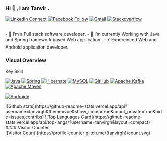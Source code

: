 ### Hi 👋 , I am Tanvir  .

[![LinkedIn Connect](https://img.shields.io/badge/%20-Connect-black?color=14171A&labelColor=212121&logo=linkedin&logoColor=ffffff)](https://www.linkedin.com/in/tanvir-ahmed-chowdhury-aa615824/)
[![Facebook Follow](https://img.shields.io/badge/%20-Connect-black?color=14171A&labelColor=1976d2&logo=facebook&logoColor=ffffff)](https://www.facebook.com/tanvir.chowdhury.313/)
[![Gmail](https://img.shields.io/badge/%20-Send%20Mail-black?color=14171A&labelColor=ef5350&logo=gmail&logoColor=ffffff)](mailto:comillatanvir@gmail.com?subject=From%20GitHub&body=Hi,%20there.%20Found%20you%20from%20GitHub.)
[![Stackoverflow](https://cdn.sstatic.net/Sites/stackoverflow/Img/icon-48.png)](http://stackoverflow.com/users/3409234/tanvirchowdhury")

<br>
- 🔭  I’m a Full stack software developer.
- 🌱  I’m currently Working with Java and Spring framework based Web application .
- ⚡   Expereinced Web and Android applicaiton developer.
<br>

### Visual Overview<br>
Key Skill
<p dir="auto"><a target="_blank" rel="noopener noreferrer nofollow" href="https://camo.githubusercontent.com/c56485108375d4a57ba9e45e80e3e68afcc4ff20e4cb7d2883946191a96c18a9/68747470733a2f2f696d672e736869656c64732e696f2f62616467652f4a6176612d4544384230303f6c6f676f3d6a617661266c6f676f436f6c6f723d7768697465"><img src="https://camo.githubusercontent.com/c56485108375d4a57ba9e45e80e3e68afcc4ff20e4cb7d2883946191a96c18a9/68747470733a2f2f696d672e736869656c64732e696f2f62616467652f4a6176612d4544384230303f6c6f676f3d6a617661266c6f676f436f6c6f723d7768697465" alt="Java" data-canonical-src="https://img.shields.io/badge/Java-ED8B00?logo=java&amp;logoColor=white" style="max-width: 100%;"></a>
<a target="_blank" rel="noopener noreferrer nofollow" href="https://camo.githubusercontent.com/408a6f1856d0b1f64e953312614252b3e5c9e5b466a7b3b143a03bac2fad6ab1/68747470733a2f2f696d672e736869656c64732e696f2f62616467652f737072696e672d2532333644423333462e7376673f6c6f676f3d737072696e67266c6f676f436f6c6f723d7768697465"><img src="https://camo.githubusercontent.com/408a6f1856d0b1f64e953312614252b3e5c9e5b466a7b3b143a03bac2fad6ab1/68747470733a2f2f696d672e736869656c64732e696f2f62616467652f737072696e672d2532333644423333462e7376673f6c6f676f3d737072696e67266c6f676f436f6c6f723d7768697465" alt="Spring" data-canonical-src="https://img.shields.io/badge/spring-%236DB33F.svg?logo=spring&amp;logoColor=white" style="max-width: 100%;"></a>
<a target="_blank" rel="noopener noreferrer nofollow" href="https://camo.githubusercontent.com/6f18a7fec513cef1aff2d8fd4063eccbf2e021fe0996d58fc6c11c07e5ffa19a/68747470733a2f2f696d672e736869656c64732e696f2f62616467652f48696265726e6174652d677261793f6c6f676f3d68696265726e617465266c6f676f436f6c6f723d7768697465266c6162656c436f6c6f723d43304233383126636f6c6f723d363337303735"><img src="https://camo.githubusercontent.com/6f18a7fec513cef1aff2d8fd4063eccbf2e021fe0996d58fc6c11c07e5ffa19a/68747470733a2f2f696d672e736869656c64732e696f2f62616467652f48696265726e6174652d677261793f6c6f676f3d68696265726e617465266c6f676f436f6c6f723d7768697465266c6162656c436f6c6f723d43304233383126636f6c6f723d363337303735" alt="Hibernate" data-canonical-src="https://img.shields.io/badge/Hibernate-gray?logo=hibernate&amp;logoColor=white&amp;labelColor=C0B381&amp;color=637075" style="max-width: 100%;"></a>
<a target="_blank" rel="noopener noreferrer nofollow" href="https://camo.githubusercontent.com/51780649655a989ccbcc716e5929eb2af2d5c029bce488f80eea1b1f467e1e79/68747470733a2f2f696d672e736869656c64732e696f2f62616467652f6d7973716c2d2532333030662e7376673f6c6f676f3d6d7973716c266c6f676f436f6c6f723d776869746526636f6c6f723d464541353137266c6162656c436f6c6f723d353338324131"><img src="https://camo.githubusercontent.com/51780649655a989ccbcc716e5929eb2af2d5c029bce488f80eea1b1f467e1e79/68747470733a2f2f696d672e736869656c64732e696f2f62616467652f6d7973716c2d2532333030662e7376673f6c6f676f3d6d7973716c266c6f676f436f6c6f723d776869746526636f6c6f723d464541353137266c6162656c436f6c6f723d353338324131" alt="MySQL" data-canonical-src="https://img.shields.io/badge/mysql-%2300f.svg?logo=mysql&amp;logoColor=white&amp;color=FEA517&amp;labelColor=5382A1" style="max-width: 100%;"></a>
<a target="_blank" rel="noopener noreferrer nofollow" href="https://camo.githubusercontent.com/86a414b496883bb5974d207185d5fcba3725405b5ae82be8ea781ef25d3f61c5/68747470733a2f2f696d672e736869656c64732e696f2f62616467652f6769746875622d2532333132313031312e7376673f6c6f676f3d676974687562266c6f676f436f6c6f723d7768697465"><img src="https://camo.githubusercontent.com/86a414b496883bb5974d207185d5fcba3725405b5ae82be8ea781ef25d3f61c5/68747470733a2f2f696d672e736869656c64732e696f2f62616467652f6769746875622d2532333132313031312e7376673f6c6f676f3d676974687562266c6f676f436f6c6f723d7768697465" alt="GitHub" data-canonical-src="https://img.shields.io/badge/github-%23121011.svg?logo=github&amp;logoColor=white" style="max-width: 100%;"></a>
<a target="_blank" rel="noopener noreferrer nofollow" href="https://camo.githubusercontent.com/23d752003349f3543d29517cd28c70eb546a08a33a5a864306135f074e32a23e/68747470733a2f2f696d672e736869656c64732e696f2f62616467652f4170616368652532304b61666b612d3030303f6c6f676f3d6170616368656b61666b61"><img src="https://camo.githubusercontent.com/23d752003349f3543d29517cd28c70eb546a08a33a5a864306135f074e32a23e/68747470733a2f2f696d672e736869656c64732e696f2f62616467652f4170616368652532304b61666b612d3030303f6c6f676f3d6170616368656b61666b61" alt="Apache Kafka" data-canonical-src="https://img.shields.io/badge/Apache%20Kafka-000?logo=apachekafka" style="max-width: 100%;"></a>
<a target="_blank" rel="noopener noreferrer nofollow" href="https://camo.githubusercontent.com/f58d9e7fcdf5e482afd9e6493ebf9732f7e5dd9785805b0d8a3d3eeedcf0e25f/68747470733a2f2f696d672e736869656c64732e696f2f62616467652f4170616368652532304d6176656e2d4337314133363f6c6f676f3d4170616368652532304d6176656e266c6f676f436f6c6f723d7768697465266c6162656c436f6c6f723d626c61636b26636f6c6f723d433332303344"><img src="https://camo.githubusercontent.com/f58d9e7fcdf5e482afd9e6493ebf9732f7e5dd9785805b0d8a3d3eeedcf0e25f/68747470733a2f2f696d672e736869656c64732e696f2f62616467652f4170616368652532304d6176656e2d4337314133363f6c6f676f3d4170616368652532304d6176656e266c6f676f436f6c6f723d7768697465266c6162656c436f6c6f723d626c61636b26636f6c6f723d433332303344" alt="Apache Maven" data-canonical-src="https://img.shields.io/badge/Apache%20Maven-C71A36?logo=Apache%20Maven&amp;logoColor=white&amp;labelColor=black&amp;color=C3203D" style="max-width: 100%;"></a>

<a target="_blank" rel="noopener noreferrer nofollow" href="https://camo.githubusercontent.com/f58d9e7fcdf5e482afd9e6493ebf9732f7e5dd9785805b0d8a3d3eeedcf0e25f/68747470733a2f2f696d672e736869656c64732e696f2f62616467652f4170616368652532304d6176656e2d4337314133363f6c6f676f3d4170616368652532304d6176656e266c6f676f436f6c6f723d7768697465266c6162656c436f6c6f723d626c61636b26636f6c6f723d433332303344"><img src="https://img.shields.io/badge/Android-000?logo=android" alt="Androidn" data-canonical-src="https://img.shields.io/badge/Android-000?logo=android" style="max-width: 100%;"></a>



</p>
![Github stats](https://github-readme-stats.vercel.app/api?username=tanvirgh&theme=vue&show_icons=true&count_private=true&hide=issues,contribs)
![Top Languages Card](https://github-readme-stats.vercel.app/api/top-langs/?username=tanvirgh&layout=compact)
<br>
#### Visitor Counter<br>
![Visitor Count](https://profile-counter.glitch.me/{tanvirgh}/count.svg)

